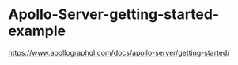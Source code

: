 # Apollo-Server-getting-started-example
https://www.apollographql.com/docs/apollo-server/getting-started/
